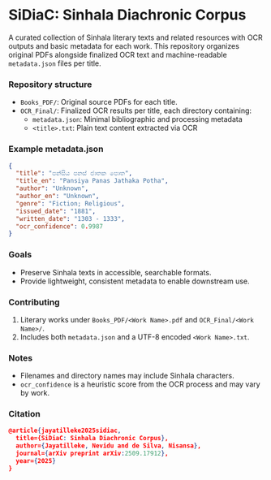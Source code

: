 # SiDiaC: Sinhala Diachronic Corpus

A curated collection of Sinhala literary texts and related resources with OCR outputs and basic metadata for each work. This repository organizes original PDFs alongside finalized OCR text and machine-readable `metadata.json` files per title.

### Repository structure
- `Books_PDF/`: Original source PDFs for each title.
- `OCR_Final/`: Finalized OCR results per title, each directory containing:
  - `metadata.json`: Minimal bibliographic and processing metadata
  - `<title>.txt`: Plain text content extracted via OCR

### Example metadata.json
```json
{
  "title": "පන්සිය පනස් ජාතක පොත",
  "title_en": "Pansiya Panas Jathaka Potha",
  "author": "Unknown",
  "author_en": "Unknown",
  "genre": "Fiction; Religious",
  "issued_date": "1881",
  "written_date": "1303 - 1333",
  "ocr_confidence": 0.9987
}
```

### Goals
- Preserve Sinhala texts in accessible, searchable formats.
- Provide lightweight, consistent metadata to enable downstream use.

### Contributing
1. Literary works under `Books_PDF/<Work Name>.pdf` and `OCR_Final/<Work Name>/`.
2. Includes both `metadata.json` and a UTF-8 encoded `<Work Name>.txt`.

### Notes
- Filenames and directory names may include Sinhala characters.
- `ocr_confidence` is a heuristic score from the OCR process and may vary by work.

### Citation

```json
@article{jayatilleke2025sidiac,
  title={SiDiaC: Sinhala Diachronic Corpus},
  author={Jayatilleke, Nevidu and de Silva, Nisansa},
  journal={arXiv preprint arXiv:2509.17912},
  year={2025}
}
```
